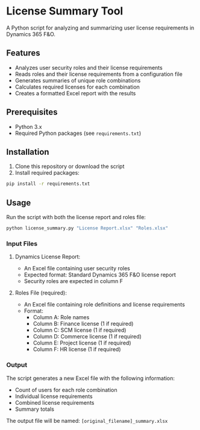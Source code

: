 # License Summary Tool

A Python script for analyzing and summarizing user license requirements in Dynamics 365 F&O.

## Features

- Analyzes user security roles and their license requirements
- Reads roles and their license requirements from a configuration file
- Generates summaries of unique role combinations
- Calculates required licenses for each combination
- Creates a formatted Excel report with the results

## Prerequisites

- Python 3.x
- Required Python packages (see `requirements.txt`)

## Installation

1. Clone this repository or download the script
2. Install required packages:
```bash
pip install -r requirements.txt
```

## Usage

Run the script with both the license report and roles file:
```bash
python license_summary.py "License Report.xlsx" "Roles.xlsx"
```

### Input Files

1. Dynamics License Report:
   - An Excel file containing user security roles
   - Expected format: Standard Dynamics 365 F&O license report
   - Security roles are expected in column F

2. Roles File (required):
   - An Excel file containing role definitions and license requirements
   - Format:
     - Column A: Role names
     - Column B: Finance license (1 if required)
     - Column C: SCM license (1 if required)
     - Column D: Commerce license (1 if required)
     - Column E: Project license (1 if required)
     - Column F: HR license (1 if required)

### Output

The script generates a new Excel file with the following information:
- Count of users for each role combination
- Individual license requirements
- Combined license requirements
- Summary totals

The output file will be named: `[original_filename]_summary.xlsx` 